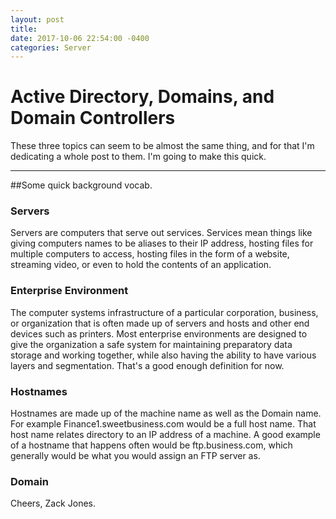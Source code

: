 ```yaml
--- 
layout: post 
title: 
date: 2017-10-06 22:54:00 -0400 
categories: Server 
---
```


# Active Directory, Domains, and Domain Controllers

These three topics can seem to be almost the same thing, and for that I'm dedicating a whole post to them. I'm going to make this quick. 

---

##Some quick background vocab. 


### Servers
Servers are computers that serve out services. Services mean things like giving computers names to be aliases to their IP address, hosting files for multiple computers to access, hosting files in the form of a website, streaming video, or even to hold the contents of an application. 

### Enterprise Environment
The computer systems infrastructure of a particular corporation, business, or organization that is often made up of servers and hosts and other end devices such as printers. Most enterprise environments are designed to give the organization a safe system for maintaining preparatory data storage and working together, while also having the ability to have various layers and segmentation. That's a good enough definition for now. 

### Hostnames
Hostnames are made up of the machine name as well as the Domain name. For example Finance1.sweetbusiness.com would be a full host name. That host name relates directory to an IP address of a machine. 
A good example of a hostname that happens often would be ftp.business.com, which generally would be what you would assign an FTP server as.
 
### Domain


 
 






Cheers, 
Zack Jones.



